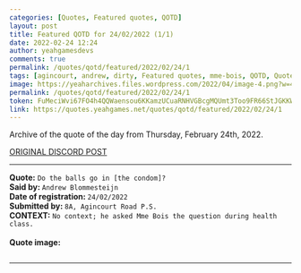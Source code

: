 ```yaml
---
categories: [Quotes, Featured quotes, QOTD]
layout: post
title: Featured QOTD for 24/02/2022 (1/1)
date: 2022-02-24 12:24
author: yeahgamesdevs
comments: true
permalink: /quotes/qotd/featured/2022/02/24/1
tags: [agincourt, andrew, dirty, Featured quotes, mme-bois, QOTD, Quotes]
image: https://yeaharchives.files.wordpress.com/2022/04/image-4.png?w=455
permalink: /quotes/qotd/featured/2022/02/24/1
token: FuMeciWvi67FO4h4QQWaensou6KKamzUCuaRNHVGBcgMQUmt3Too9FR66StJGKKWnOMmWfDyjczlz8mLVpje7cKASXKYQ6HOB4LNNiCUwcbpJ1nGlMHzRtD4DDDDkygypBy71A0FbgFt
link: https://quotes.yeahgames.net/quotes/qotd/featured/2022/02/24/1
---
```

<!-- wp:paragraph -->
<p>Archive of the quote of the day from Thursday, February 24th, 2022. </p>
<!-- /wp:paragraph -->

<!-- wp:buttons {"layout":{"type":"flex","justifyContent":"left"}} -->
<div class="wp-block-buttons"><!-- wp:button {"textColor":"vivid-cyan-blue","align":"center","style":{"border":{"radius":"18px"}},"className":"is-style-fill"} -->
<div class="wp-block-button aligncenter is-style-fill"><a class="wp-block-button__link has-vivid-cyan-blue-color has-text-color" href="https://discord.com/channels/887052880782176266/958100064079839303/958460469532831805" style="border-radius:18px;">ORIGINAL DISCORD POST</a></div>
<!-- /wp:button --></div>
<!-- /wp:buttons -->

<!-- wp:separator {"align":"center","className":"is-style-wide"} -->
<hr class="wp-block-separator aligncenter has-alpha-channel-opacity is-style-wide" />
<!-- /wp:separator -->

<!-- wp:paragraph -->
<p><strong>Quote:</strong> <code>Do the balls go in [the condom]?</code><br><strong>Said by: </strong><code>Andrew Blommesteijn</code><br><strong>Date of registration: </strong><code>24/02/2022</code> <br><strong>Submitted by: </strong><code>8A, Agincourt Road P.S.</code><br><strong>CONTEXT:</strong> <code>No context; he asked Mme Bois the question during health class.</code><br><br><strong>Quote image:</strong></p>
<!-- /wp:paragraph -->

<!-- wp:image {"id":89,"sizeSlug":"large","linkDestination":"none"} -->
<figure class="wp-block-image size-large"><img src="https://yeaharchives.files.wordpress.com/2022/04/image-4.png?w=455" alt="" class="wp-image-89" /></figure>
<!-- /wp:image -->

<!-- wp:separator {"className":"is-style-wide"} -->
<hr class="wp-block-separator has-alpha-channel-opacity is-style-wide" />
<!-- /wp:separator -->
